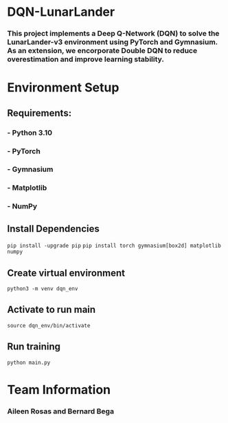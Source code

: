 # DQN-LunarLander 
### This project implements a Deep Q-Network (DQN) to solve the LunarLander-v3 environment using PyTorch and Gymnasium. As an extension, we encorporate Double DQN to reduce overestimation and improve learning stability.

# Environment Setup
## Requirements:
###            - Python 3.10
###            - PyTorch
###            - Gymnasium
###            - Matplotlib
###            - NumPy

## Install Dependencies
`pip install -upgrade pip`
`pip install torch gymnasium[box2d] matplotlib numpy`

## Create virtual environment
`python3 -m venv dqn_env`
## Activate to run main
`source dqn_env/bin/activate`

## Run training
`python main.py`

# Team Information
### Aileen Rosas and Bernard Bega